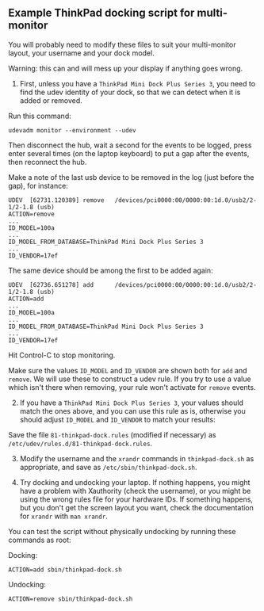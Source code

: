 Example ThinkPad docking script for multi-monitor
-------------------------------------------------

You will probably need to modify these files to suit your multi-monitor layout, your username and your dock model.

Warning: this can and will mess up your display if anything goes wrong.


1. First, unless you have a `ThinkPad Mini Dock Plus Series 3`, you need to find the udev identity of your dock, so that we can detect when it is added or removed.

Run this command: 

    udevadm monitor --environment --udev

Then disconnect the hub, wait a second for the events to be logged, press enter several times (on the laptop keyboard) to put a gap after the events, then reconnect the hub.

Make a note of the last usb device to be removed in the log (just before the gap), for instance:


    UDEV  [62731.120389] remove   /devices/pci0000:00/0000:00:1d.0/usb2/2-1/2-1.8 (usb)
    ACTION=remove
    ...
    ID_MODEL=100a
    ...
    ID_MODEL_FROM_DATABASE=ThinkPad Mini Dock Plus Series 3
    ...
    ID_VENDOR=17ef




The same device should be among the first to be added again:

    UDEV  [62736.651278] add      /devices/pci0000:00/0000:00:1d.0/usb2/2-1/2-1.8 (usb)
    ACTION=add
    ...
    ID_MODEL=100a
    ...
    ID_MODEL_FROM_DATABASE=ThinkPad Mini Dock Plus Series 3
    ...
    ID_VENDOR=17ef


Hit Control-C to stop monitoring.

Make sure the values `ID_MODEL` and `ID_VENDOR` are shown both for `add` and `remove`.  We will use these to construct a udev rule.  If you try to use a value which isn't there when removing, your rule won't activate for `remove` events.


2. If you have a `ThinkPad Mini Dock Plus Series 3`, your values should match the ones above, and you can use this rule as is, otherwise you should adjust `ID_MODEL` and `ID_VENDOR` to match your results:

Save the file `81-thinkpad-dock.rules` (modified if necessary) as `/etc/udev/rules.d/81-thinkpad-dock.rules`.

3. Modify the username and the `xrandr` commands in `thinkpad-dock.sh` as appropriate, and save as `/etc/sbin/thinkpad-dock.sh`.

4. Try docking and undocking your laptop.  If nothing happens, you might have a problem with Xauthority (check the username), or you might be using the wrong rules file for your hardware IDs.  If something happens, but you don't get the screen layout you want, check the documentation for `xrandr` with `man xrandr`.

You can test the script without physically undocking by running these commands as root:

Docking:

    ACTION=add sbin/thinkpad-dock.sh

Undocking:

    ACTION=remove sbin/thinkpad-dock.sh
